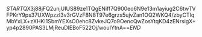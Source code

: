 $START$QX3j88jFQ2unjUIUS89ze1TQgENiff7Q900eo6N9e13m1ayiug2C6twTVFPKrY9ps37UXWpzzI3v3rGVzF8N8T97e6grzs5ujvZan1OQ2WKQ4/zbyCTIqMbYxLX+zXHKI1SbmYEXsO0ehc8ZvkeJQ7o9OencQwZosYtqKD4zENrsigX+yp4p2890PAS3LMjReuDIEBoF522Oj/wouIYtnA==$END$